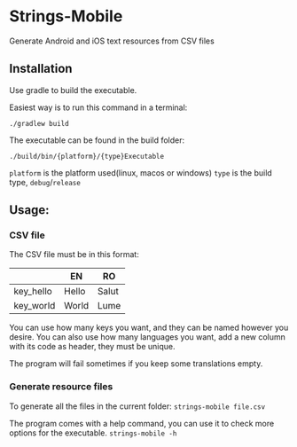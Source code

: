 # Strings-Mobile

Generate Android and iOS text resources from CSV files


## Installation
Use gradle to build the executable.

Easiest way is to run this command in a terminal:

```./gradlew build```

The executable can be found in the build folder:

```./build/bin/{platform}/{type}Executable```

`platform` is the platform used(linux, macos or windows)
`type` is the build type, `debug`/`release`

## Usage:

### CSV file

The CSV file must be in this format:

|           | EN    | RO    |
|-----------|-------|-------|
| key_hello | Hello | Salut |
| key_world | World | Lume  |

You can use how many keys you want, and they can be named however you desire.
You can also use how many languages you want, add a new column with its code as header, they must be unique.

The program will fail sometimes if you keep some translations empty.

### Generate resource files

To generate all the files in the current folder:
```strings-mobile file.csv```

The program comes with a help command, you can use it to check more options for the executable.
```strings-mobile -h```
